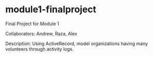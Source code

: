 # module1-finalproject
Final Project for Module 1

Collaborators: Andrew, Raza, Alex

Description: Using ActiveRecord, model organizations having many volunteers through activity logs.
